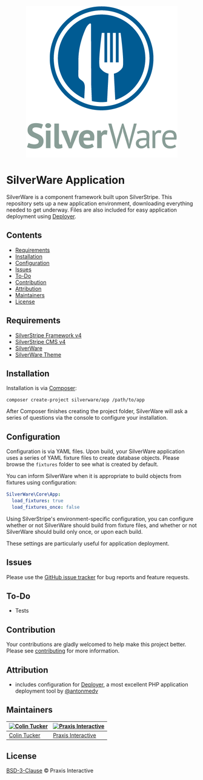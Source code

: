<p align="center">
  <img src="media/silverware-logo.png" width="400" height="400" title="SilverWare" alt="SilverWare">
</p>

# SilverWare Application

SilverWare is a component framework built upon SilverStripe. This repository sets up a new
application environment, downloading everything needed to get underway. Files are also included for
easy application deployment using [Deployer][deployer].

## Contents

- [Requirements](#requirements)
- [Installation](#installation)
- [Configuration](#configuration)
- [Issues](#issues)
- [To-Do](#to-do)
- [Contribution](#contribution)
- [Attribution](#attribution)
- [Maintainers](#maintainers)
- [License](#license)

## Requirements

- [SilverStripe Framework v4][silverstripe-framework]
- [SilverStripe CMS v4][silverstripe-cms]
- [SilverWare][silverware]
- [SilverWare Theme][silverware-theme]

## Installation

Installation is via [Composer][composer]:

```
composer create-project silverware/app /path/to/app
```

After Composer finishes creating the project folder, SilverWare will ask a series of questions via
the console to configure your installation.

## Configuration

Configuration is via YAML files. Upon build, your SilverWare application uses a series of YAML fixture
files to create database objects. Please browse the `fixtures` folder to see what is created by default.

You can inform SilverWare when it is appropriate to build objects from fixtures using configuration:

```yaml
SilverWare\Core\App:
  load_fixtures: true
  load_fixtures_once: false
```

Using SilverStripe's environment-specific configuration, you can configure whether or not SilverWare
should build from fixture files, and whether or not SilverWare should build only once, or upon each build.

These settings are particularly useful for application deployment.

## Issues

Please use the [GitHub issue tracker][issues] for bug reports and feature requests.

## To-Do

- Tests

## Contribution

Your contributions are gladly welcomed to help make this project better.
Please see [contributing](CONTRIBUTING.md) for more information.

## Attribution

- includes configuration for [Deployer][deployer], a most excellent PHP application deployment tool by
  [@antonmedv](https://github.com/antonmedv)

## Maintainers

[![Colin Tucker](https://avatars3.githubusercontent.com/u/1853705?s=144)](https://github.com/colintucker) | [![Praxis Interactive](https://avatars2.githubusercontent.com/u/1782612?s=144)](http://www.praxis.net.au)
---|---
[Colin Tucker](https://github.com/colintucker) | [Praxis Interactive](http://www.praxis.net.au)

## License

[BSD-3-Clause](LICENSE.md) &copy; Praxis Interactive

[silverware]: https://github.com/praxisnetau/silverware
[silverware-theme]: https://github.com/praxisnetau/silverware-theme
[composer]: https://getcomposer.org
[silverstripe-framework]: https://github.com/silverstripe/silverstripe-framework
[silverstripe-cms]: https://github.com/silverstripe/silverstripe-cms
[issues]: https://github.com/praxisnetau/silverware-app/issues
[deployer]: https://github.com/deployphp/deployer
